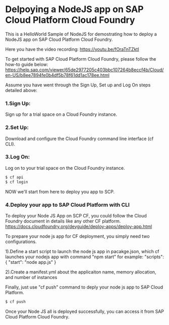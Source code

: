 # Delpoying a NodeJS app on SAP Cloud Platform Cloud Foundry
This is a HelloWorld Sample of NodeJS for demostrating how to deploy a NodeJS app on SAP Cloud Platform Cloud Foundry. 

Here you have the video recording:
https://youtu.be/fOraTnTZktI

To get started with SAP Cloud Platform Cloud Foundry, please follow the how-to guide below:
https://help.sap.com/viewer/65de2977205c403bbc107264b8eccf4b/Cloud/en-US/b8ee7894fe0b4df5b78f61dd1ac178ee.html

Assume you have went through the Sign Up, Set up and Log On steps detailed above: 

### 1.Sign Up: 
Sign up for a trial space on a Cloud Foundry instance.

### 2.Set Up:
Download and configure the Cloud Foundry command line interface (cf CLI).

### 3.Log On: 
Log on to your trial space on the Cloud Foundry instance.
```sh
$ cf api
$ cf login
```
NOW we'll start from here to deploy you app to SCP.

### 4.Deploy your app to SAP Cloud Platform with CLI

To deploy your Node JS App on SCP CF, you could follow the Cloud Foundry document in details like any other CF platform.
https://docs.cloudfoundry.org/devguide/deploy-apps/deploy-app.html

To prepare your node js app for CF deployment, you simply need two configurations.

1).Define a start script to launch the node js app in pacakge.json, which cf launches your nodejs app with command "npm start"
for example:
"scripts": 
    {
        "start": "node app.js"
    }

2).Create a manifest.yml about the applicaiton name, memory allocation, and number of instances

Finally, just use "cf push" command to deply your node js app to SAP Cloud Platform.
```sh
$ cf push
```

Once your Node JS all is deployed successfully, you can access it from SAP Cloud Platform Cloud Foundry.